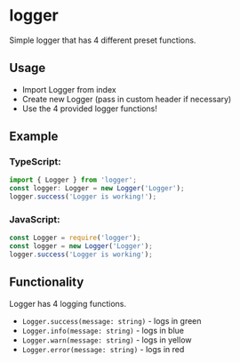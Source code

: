 # logger

Simple logger that has 4 different preset functions.

## Usage
- Import Logger from index
- Create new Logger (pass in custom header if necessary)
- Use the 4 provided logger functions!

## Example
### TypeScript:
```ts
import { Logger } from 'logger';
const logger: Logger = new Logger('Logger');
logger.success('Logger is working!');
```

### JavaScript:
```js
const Logger = require('logger');
const logger = new Logger('Logger');
logger.success('Logger is working');
```

## Functionality
Logger has 4 logging functions.
- `Logger.success(message: string)` - logs in green
- `Logger.info(message: string)` - logs in blue
- `Logger.warn(message: string)` - logs in yellow
- `Logger.error(message: string)` - logs in red